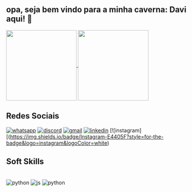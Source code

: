 ## opa, seja bem vindo para a minha caverna: Davi aqui! 👋
<a href="https://github.com/DavibernardesA/github-readme-stats">
  <img align="center" style="height: 190px" src="https://github-readme-stats.vercel.app/api?username=DavibernardesA&show_icons=true&theme=tokyonight" />
  <img align="center" style="height: 190px;" src="https://github-readme-stats.vercel.app/api/top-langs/?username=DavibernardesA&langs_count=8&theme=tokyonight" />
</a>

## Redes Sociais


[![whatsapp](https://img.shields.io/badge/WhatsApp-25D366?style=for-the-badge&logo=whatsapp&logoColor=white)](http://wa.me/5561991801610)
[![discord](https://img.shields.io/badge/Discord-7289DA?style=for-the-badge&logo=discord&logoColor=white)](http://discord.com/channels/@me/1105500999440945272)
[![gmail](https://img.shields.io/badge/Gmail-D14836?style=for-the-badge&logo=gmail&logoColor=white)](https://mail.google.com/mail/u/0/#inbox)
[![linkedin](https://img.shields.io/badge/LinkedIn-0077B5?style=for-the-badge&logo=linkedin&logoColor=white)](https://br.linkedin.com/in/davi-bernardes-do-nascimento-7b62a4274)
[![instagram][(https://img.shields.io/badge/Instagram-E4405F?style=for-the-badge&logo=instagram&logoColor=white)

## Soft Skills
<div style="display: inline_block"><br/>
<img align="center" alt="python" src="https://img.shields.io/badge/Python-14354C?style=for-the-badge&logo=python&logoColor=white" />
<img align="center" alt="js" src="https://img.shields.io/badge/JavaScript-323330?style=for-the-badge&logo=javascript&logoColor=F7DF1E" />
<img align="center" alt="python" src="https://img.shields.io/badge/TypeScript-007ACC?style=for-the-badge&logo=typescript&logoColor=white" />
</div>
